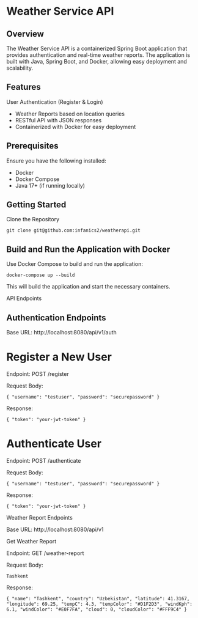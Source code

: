 # Weather Service API

## Overview

The Weather Service API is a containerized Spring Boot application that provides authentication and real-time weather reports. The application is built with Java, Spring Boot, and Docker, allowing easy deployment and scalability.

## Features

User Authentication (Register & Login)

- Weather Reports based on location queries
- RESTful API with JSON responses
- Containerized with Docker for easy deployment

## Prerequisites

Ensure you have the following installed:

- Docker
- Docker Compose
- Java 17+ (if running locally)

## Getting Started

Clone the Repository

`git clone git@github.com:infanics2/weatherapi.git`


## Build and Run the Application with Docker

Use Docker Compose to build and run the application:

`docker-compose up --build`

This will build the application and start the necessary containers.

API Endpoints

## Authentication Endpoints

Base URL: http://localhost:8080/api/v1/auth

# Register a New User

Endpoint: POST /register

Request Body:

`{
"username": "testuser",
"password": "securepassword"
}`

Response:

`{
"token": "your-jwt-token"
}`

# Authenticate User

Endpoint: POST /authenticate

Request Body:

`{
"username": "testuser",
"password": "securepassword"
}`

Response:

`{
"token": "your-jwt-token"
}`

Weather Report Endpoints

Base URL: http://localhost:8080/api/v1

Get Weather Report

Endpoint: GET /weather-report

Request Body:

`Tashkent`

Response:

`{
    "name": "Tashkent",
    "country": "Uzbekistan",
    "latitude": 41.3167,
    "longitude": 69.25,
    "tempC": 4.3,
    "tempColor": "#D1F2D3",
    "windKph": 6.1,
    "windColor": "#E0F7FA",
    "cloud": 0,
    "cloudColor": "#FFF9C4"
}`
